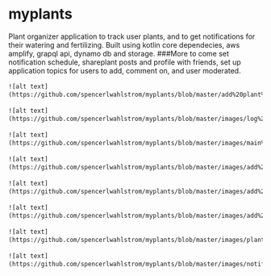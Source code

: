 # myplants
Plant organizer application to track user plants, and to get notifications for their watering and fertilizing. Built using kotlin core dependecies, aws amplify, grapql api, dynamo db and storage. 
###More to come
    set notification schedule, shareplant posts and profile with friends, set up application topics for users to add, comment on, and user moderated. 
   
   
    ![alt text](https://github.com/spencerlwahlstrom/myplants/blob/master/add%20plant%201.PNG)
     
    ![alt text](https://github.com/spencerlwahlstrom/myplants/blob/master/images/log%20in.PNG)
    
    ![alt text](https://github.com/spencerlwahlstrom/myplants/blob/master/images/main%20page.PNG)
      
    ![alt text](https://github.com/spencerlwahlstrom/myplants/blob/master/images/add%20plant%201.PNG)
    
    ![alt text](https://github.com/spencerlwahlstrom/myplants/blob/master/images/add%20plant2.PNG)
    
    ![alt text](https://github.com/spencerlwahlstrom/myplants/blob/master/images/add%20plant%203.PNG)
    
    ![alt text](https://github.com/spencerlwahlstrom/myplants/blob/master/images/plant%20added.PNG)
   
    ![alt text](https://github.com/spencerlwahlstrom/myplants/blob/master/images/notifications.PNG)
    
 
